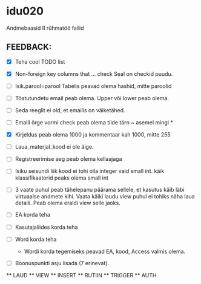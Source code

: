 # idu020
Andmebaasid II rühmatöö failid


## FEEDBACK:

- [x] Teha cool TODO list
- [x] Non-foreign key columns that   ... check    Seal on checkid puudu.
- [ ] Isik.parool=parool    Tabelis peavad olema hashid, mitte paroolid
- [ ] Tõstutundetu email peab olema.  Upper või lower peab olema. 
- [ ] Seda reeglit ei old, et emailis on väiketähed.
- [ ] Emaili õrge vormi  check  peab olema  tilde tärn         ~ asemel mingi *
- [x] Kirjeldus peab olema 1000 ja kommentaar kah 1000, mitte 255
- [ ] Laua_materjal_kood ei ole äige. 
- [ ] Registreerimise aeg peab olema kellaajaga
- [ ] Isiku seisundi liik kood ei tohi olla integer vaid small int. käik klassifikaatorid peaks olema small int
- [ ] 3 vaate puhul peab tähelepanu päärama sellele, et kasutus käib läbi virtuaalse andmete kihi. Vaata käiki laudu view puhul ei tohiks näha laua detaili. Peab olema eraldi view selle jaoks.
- [ ] EA korda teha
- [ ] Kasutajaliides korda teha
- [ ] Word korda teha
  * Wordi korda tegemiseks peavad EA, kood, Access valmis olema.
  
- [ ]  Boonuspunkti asju lisada (7 erinevat).


** LAUD
** VIEW
** INSERT 
** RUTIIN
** TRIGGER
** AUTH
